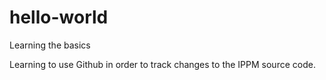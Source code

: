 # hello-world
Learning the basics

Learning to use Github in order to track changes to the IPPM source code.
